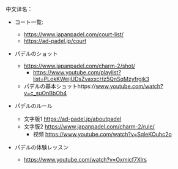 
中文译名：



- コート一覧: 
  - https://www.japanpadel.com/court-list/
  - https://ad-padel.jp/court

- パデルのショット
  - https://www.japanpadel.com/charm-2/shot/
    - https://www.youtube.com/playlist?list=PLokKWeijUDsZvaxxcHz5QnSqMzyfrgjk3  
  - パデルの基本ショットhttps://www.youtube.com/watch?v=c_suOnBbOb4

- パデルのルール 
  - 文字版1 https://ad-padel.jp/aboutpadel
  - 文字版2 https://www.japanpadel.com/charm-2/rule/
    - 视频 https://www.youtube.com/watch?v=SqleKOuhc2o
 
- パデルの体験レッスン
  - https://www.youtube.com/watch?v=Oxmjcf7Xlrs
